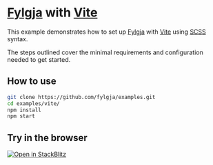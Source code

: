 # [Fylgja] with [Vite]

This example demonstrates how to set up [Fylgja] with [Vite] using [SCSS] syntax.

The steps outlined cover the minimal requirements and configuration needed to get started.

[Fylgja]: https://fylgja.dev/
[Vite]: https://vitejs.dev/
[SCSS]: https://sass-lang.com/

## How to use

```sh
git clone https://github.com/fylgja/examples.git
cd examples/vite/
npm install
npm start
```

## Try in the browser

[![Open in StackBlitz](https://developer.stackblitz.com/img/open_in_stackblitz.svg)](https://stackblitz.com/github/fylgja/examples/tree/main/vite?file=src%2Findex.html)
